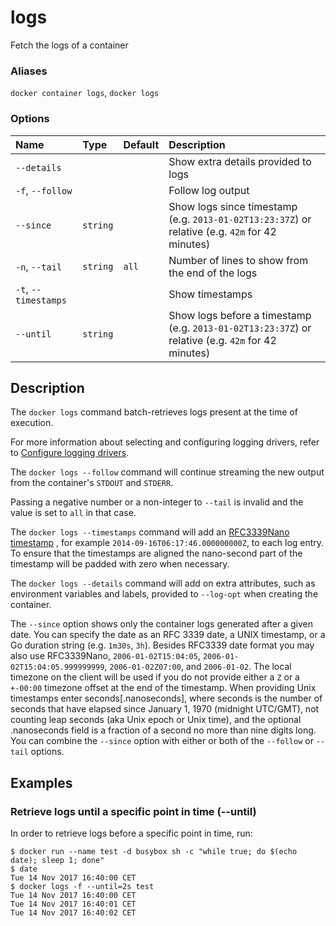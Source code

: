 # logs

<!---MARKER_GEN_START-->
Fetch the logs of a container

### Aliases

`docker container logs`, `docker logs`

### Options

| Name                 | Type     | Default | Description                                                                                        |
|:---------------------|:---------|:--------|:---------------------------------------------------------------------------------------------------|
| `--details`          |          |         | Show extra details provided to logs                                                                |
| `-f`, `--follow`     |          |         | Follow log output                                                                                  |
| `--since`            | `string` |         | Show logs since timestamp (e.g. `2013-01-02T13:23:37Z`) or relative (e.g. `42m` for 42 minutes)    |
| `-n`, `--tail`       | `string` | `all`   | Number of lines to show from the end of the logs                                                   |
| `-t`, `--timestamps` |          |         | Show timestamps                                                                                    |
| `--until`            | `string` |         | Show logs before a timestamp (e.g. `2013-01-02T13:23:37Z`) or relative (e.g. `42m` for 42 minutes) |


<!---MARKER_GEN_END-->

## Description

The `docker logs` command batch-retrieves logs present at the time of execution.

For more information about selecting and configuring logging drivers, refer to
[Configure logging drivers](https://docs.docker.com/config/containers/logging/configure/).

The `docker logs --follow` command will continue streaming the new output from
the container's `STDOUT` and `STDERR`.

Passing a negative number or a non-integer to `--tail` is invalid and the
value is set to `all` in that case.

The `docker logs --timestamps` command will add an [RFC3339Nano timestamp](https://golang.org/pkg/time/#pkg-constants)
, for example `2014-09-16T06:17:46.000000000Z`, to each
log entry. To ensure that the timestamps are aligned the
nano-second part of the timestamp will be padded with zero when necessary.

The `docker logs --details` command will add on extra attributes, such as
environment variables and labels, provided to `--log-opt` when creating the
container.

The `--since` option shows only the container logs generated after
a given date. You can specify the date as an RFC 3339 date, a UNIX
timestamp, or a Go duration string (e.g. `1m30s`, `3h`). Besides RFC3339 date
format you may also use RFC3339Nano, `2006-01-02T15:04:05`,
`2006-01-02T15:04:05.999999999`, `2006-01-02Z07:00`, and `2006-01-02`. The local
timezone on the client will be used if you do not provide either a `Z` or a
`+-00:00` timezone offset at the end of the timestamp. When providing Unix
timestamps enter seconds[.nanoseconds], where seconds is the number of seconds
that have elapsed since January 1, 1970 (midnight UTC/GMT), not counting leap
seconds (aka Unix epoch or Unix time), and the optional .nanoseconds field is a
fraction of a second no more than nine digits long. You can combine the
`--since` option with either or both of the `--follow` or `--tail` options.

## Examples

### <a name=until></a> Retrieve logs until a specific point in time (--until)

In order to retrieve logs before a specific point in time, run:

```console
$ docker run --name test -d busybox sh -c "while true; do $(echo date); sleep 1; done"
$ date
Tue 14 Nov 2017 16:40:00 CET
$ docker logs -f --until=2s test
Tue 14 Nov 2017 16:40:00 CET
Tue 14 Nov 2017 16:40:01 CET
Tue 14 Nov 2017 16:40:02 CET
```
